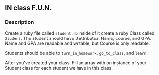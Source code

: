 ## IN class F.U.N.

### Description
  Create a ruby file called `student.rb` inside of it create a ruby Class called `Student`.
  The student should have 3 attributes. Name, course, and GPA. Name and GPA are readable and writable, but Course is only readable.

  Students should be able to `turn_in_homework`, `go_to_class`, and `learn`.

  After you've created your class. Fill an array with on instance of your Student class for each student we have in this class.


